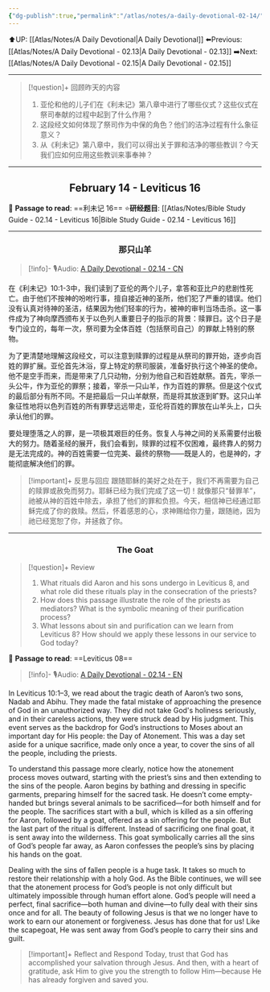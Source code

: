 ```yaml
---
{"dg-publish":true,"permalink":"/atlas/notes/a-daily-devotional-02-14/","noteIcon":""}
---
```


 ⬆️UP: [[Atlas/Notes/A Daily Devotional\|A Daily Devotional]]
⬅️Previous: [[Atlas/Notes/A Daily Devotional - 02.13\|A Daily Devotional - 02.13]]
➡️Next: [[Atlas/Notes/A Daily Devotional - 02.15\|A Daily Devotional - 02.15]]

---

> [!question]+ 回顾昨天的内容
> 1. 亚伦和他的儿子们在《利未记》第八章中进行了哪些仪式？这些仪式在祭司奉献的过程中起到了什么作用？
> 2. 这段经文如何体现了祭司作为中保的角色？他们的洁净过程有什么象征意义？
> 3. 从《利未记》第八章中，我们可以得出关于罪和洁净的哪些教训？今天我们应如何应用这些教训来事奉神？


---
## <center>February 14 - Leviticus 16</center>

📖 **Passage to read**: ==利未记 16==
⭐**研经题目**: [[Atlas/Notes/Bible Study Guide - 02.14 - Leviticus 16\|Bible Study Guide - 02.14 - Leviticus 16]]

---
### <center>那只山羊</center>

> [!info]- 🎙️Audio: [A Daily Devotional - 02.14 - CN]()

在《利未记》10:1-3中，我们读到了亚伦的两个儿子，拿答和亚比户的悲剧性死亡。由于他们不按神的吩咐行事，擅自接近神的圣所，他们犯了严重的错误。他们没有认真对待神的圣洁，结果因为他们轻率的行为，被神的审判当场击杀。这一事件成为了神向摩西颁布关于以色列人重要日子的指示的背景：赎罪日。这个日子是专门设立的，每年一次，祭司要为全体百姓（包括祭司自己）的罪献上特别的祭物。

为了更清楚地理解这段经文，可以注意到赎罪的过程是从祭司的罪开始，逐步向百姓的罪扩展。亚伦首先沐浴，穿上特定的祭司服装，准备好执行这个神圣的使命。他不是空手而来，而是带来了几只动物，分别为他自己和百姓献祭。首先，宰杀一头公牛，作为亚伦的罪祭；接着，宰杀一只山羊，作为百姓的罪祭。但是这个仪式的最后部分有所不同。不是把最后一只山羊献祭，而是将其放逐到旷野。这只山羊象征性地将以色列百姓的所有罪孽远远带走，亚伦将百姓的罪放在山羊头上，口头承认他们的罪。

要处理堕落之人的罪，是一项极其艰巨的任务。恢复人与神之间的关系需要付出极大的努力。随着圣经的展开，我们会看到，赎罪的过程不仅困难，最终靠人的努力是无法完成的。神的百姓需要一位完美、最终的祭物——既是人的，也是神的，才能彻底解决他们的罪。

> [!important]+ 反思与回应
跟随耶稣的美好之处在于，我们不再需要为自己的赎罪或赦免而努力。耶稣已经为我们完成了这一切！就像那只“替罪羊”，祂被从神的百姓中除去，承担了他们的罪和负担。今天，相信神已经通过耶稣完成了你的救赎。然后，怀着感恩的心，求神赐给你力量，跟随祂，因为祂已经宽恕了你，并拯救了你。



---
### <center>The Goat</center>

> [!question]+ Review
> 1. What rituals did Aaron and his sons undergo in Leviticus 8, and what role did these rituals play in the consecration of the priests?
> 2. How does this passage illustrate the role of the priests as mediators? What is the symbolic meaning of their purification process?
> 3. What lessons about sin and purification can we learn from Leviticus 8? How should we apply these lessons in our service to God today?

📖 **Passage to read**: ==Leviticus 08==

> [!info]- 🎙️Audio: [A Daily Devotional - 02.14 - EN]()  

In Leviticus 10:1–3, we read about the tragic death of Aaron’s two sons, Nadab and Abihu. They made the fatal mistake of approaching the presence of God in an unauthorized way. They did not take God's holiness seriously, and in their careless actions, they were struck dead by His judgment. This event serves as the backdrop for God’s instructions to Moses about an important day for His people: the Day of Atonement. This was a day set aside for a unique sacrifice, made only once a year, to cover the sins of all the people, including the priests.

To understand this passage more clearly, notice how the atonement process moves outward, starting with the priest’s sins and then extending to the sins of the people. Aaron begins by bathing and dressing in specific garments, preparing himself for the sacred task. He doesn’t come empty-handed but brings several animals to be sacrificed—for both himself and for the people. The sacrifices start with a bull, which is killed as a sin offering for Aaron, followed by a goat, offered as a sin offering for the people. But the last part of the ritual is different. Instead of sacrificing one final goat, it is sent away into the wilderness. This goat symbolically carries all the sins of God’s people far away, as Aaron confesses the people’s sins by placing his hands on the goat.

Dealing with the sins of fallen people is a huge task. It takes so much to restore their relationship with a holy God. As the Bible continues, we will see that the atonement process for God’s people is not only difficult but ultimately impossible through human effort alone. God’s people will need a perfect, final sacrifice—both human and divine—to fully deal with their sins once and for all. The beauty of following Jesus is that we no longer have to work to earn our atonement or forgiveness. Jesus has done that for us! Like the scapegoat, He was sent away from God’s people to carry their sins and guilt. 

> [!important]+ Reflect and Respond
Today, trust that God has accomplished your salvation through Jesus. And then, with a heart of gratitude, ask Him to give you the strength to follow Him—because He has already forgiven and saved you.

























